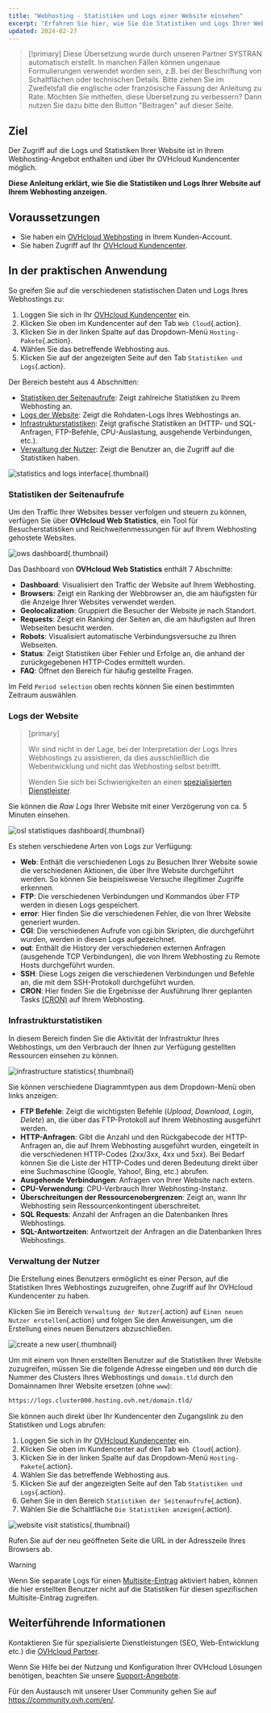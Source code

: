 ```yaml
---
title: "Webhosting - Statistiken und Logs einer Website einsehen"
excerpt: "Erfahren Sie hier, wie Sie die Statistiken und Logs Ihrer Website auf Ihrem Webhosting einsehen"
updated: 2024-02-27
---
```


> [!primary]
> Diese Übersetzung wurde durch unseren Partner SYSTRAN automatisch erstellt. In manchen Fällen können ungenaue Formulierungen verwendet worden sein, z.B. bei der Beschriftung von Schaltflächen oder technischen Details. Bitte ziehen Sie im Zweifelsfall die englische oder französische Fassung der Anleitung zu Rate. Möchten Sie mithelfen, diese Übersetzung zu verbessern? Dann nutzen Sie dazu bitte den Button "Beitragen" auf dieser Seite.
>

## Ziel

Der Zugriff auf die Logs und Statistiken Ihrer Website ist in Ihrem Webhosting-Angebot enthalten und über Ihr OVHcloud Kundencenter möglich.

**Diese Anleitung erklärt, wie Sie die Statistiken und Logs Ihrer Website auf Ihrem Webhosting anzeigen.**

## Voraussetzungen

- Sie haben ein [OVHcloud Webhosting](https://www.ovhcloud.com/de/web-hosting/) in Ihrem Kunden-Account.
- Sie haben Zugriff auf Ihr [OVHcloud Kundencenter](https://www.ovh.com/auth/?action=gotomanager&from=https://www.ovh.de/&ovhSubsidiary=de).

## In der praktischen Anwendung

So greifen Sie auf die verschiedenen statistischen Daten und Logs Ihres Webhostings zu: 

1. Loggen Sie sich in Ihr [OVHcloud Kundencenter](https://www.ovh.com/auth/?action=gotomanager&from=https://www.ovh.de/&ovhSubsidiary=de) ein.
2. Klicken Sie oben im Kundencenter auf den Tab `Web Cloud`{.action}.
3. Klicken Sie in der linken Spalte auf das Dropdown-Menü `Hosting-Pakete`{.action}.
4. Wählen Sie das betreffende Webhosting aus.
5. Klicken Sie auf der angezeigten Seite auf den Tab `Statistiken und Logs`{.action}.

Der Bereich besteht aus 4 Abschnitten:

- [Statistiken der Seitenaufrufe](#website-stats): Zeigt zahlreiche Statistiken zu Ihrem Webhosting an.
- [Logs der Website](#website-logs): Zeigt die Rohdaten-Logs Ihres Webhostings an.
- [Infrastrukturstatistiken](#infra-stats): Zeigt grafische Statistiken an (HTTP- und SQL-Anfragen, FTP-Befehle, CPU-Auslastung, ausgehende Verbindungen, etc.).
- [Verwaltung der Nutzer](#admin-user): Zeigt die Benutzer an, die Zugriff auf die Statistiken haben.

![statistics and logs interface](images/tab.png){.thumbnail}

### Statistiken der Seitenaufrufe <a name="website-stats"></a>

Um den Traffic Ihrer Websites besser verfolgen und steuern zu können, verfügen Sie über **OVHcloud Web Statistics**, ein Tool für Besucherstatistiken und Reichweitenmessungen für auf Ihrem Webhosting gehostete Websites.

![ows dashboard](images/ows-presentation.gif){.thumbnail}

Das Dashboard von **OVHcloud Web Statistics** enthält 7 Abschnitte:

- **Dashboard**: Visualisiert den Traffic der Website auf Ihrem Webhosting.
- **Browsers**: Zeigt ein Ranking der Webbrowser an, die am häufigsten für die Anzeige Ihrer Websites verwendet werden.
- **Geolocalization**: Gruppiert die Besucher der Website je nach Standort.
- **Requests**: Zeigt ein Ranking der Seiten an, die am häufigsten auf Ihren Webseiten besucht werden.
- **Robots**: Visualisiert automatische Verbindungsversuche zu Ihren Webseiten.
- **Status**: Zeigt Statistiken über Fehler und Erfolge an, die anhand der zurückgegebenen HTTP-Codes ermittelt wurden.
- **FAQ**: Öffnet den Bereich für häufig gestellte Fragen.

Im Feld `Period selection` oben rechts können Sie einen bestimmten Zeitraum auswählen.

### Logs der Website <a name="website-logs"></a>

> [primary]
>
> Wir sind nicht in der Lage, bei der Interpretation der Logs Ihres Webhostings zu assistieren, da dies ausschließlich die Webentwicklung und nicht das Webhosting selbst betrifft.
>
> Wenden Sie sich bei Schwierigkeiten an einen [spezialisierten Dienstleister](https://partner.ovhcloud.com/de/directory/).
>

Sie können die *Raw Logs* Ihrer Website mit einer Verzögerung von ca. 5 Minuten einsehen.

![osl statistiques dashboard](images/osl-statistics-board.png){.thumbnail}

Es stehen verschiedene Arten von Logs zur Verfügung:

- **Web**: Enthält die verschiedenen Logs zu Besuchen Ihrer Website sowie die verschiedenen Aktionen, die über Ihre Website durchgeführt werden. So können Sie beispielsweise Versuche illegitimer Zugriffe erkennen.
- **FTP**: Die verschiedenen Verbindungen und Kommandos über FTP werden in diesen Logs gespeichert.
- **error**: Hier finden Sie die verschiedenen Fehler, die von Ihrer Website generiert wurden.
- **CGI**: Die verschiedenen Aufrufe von cgi.bin Skripten, die durchgeführt wurden, werden in diesen Logs aufgezeichnet.
- **out**: Enthält die History der verschiedenen externen Anfragen (ausgehende TCP Verbindungen), die von Ihrem Webhosting zu Remote Hosts durchgeführt wurden.
- **SSH**: Diese Logs zeigen die verschiedenen Verbindungen und Befehle an, die mit dem SSH-Protokoll durchgeführt wurden.
- **CRON**: Hier finden Sie die Ergebnisse der Ausführung Ihrer geplanten Tasks [(CRON)](/pages/web_cloud/web_hosting/cron_tasks) auf Ihrem Webhosting.

### Infrastrukturstatistiken <a name="infra-stats"></a>

In diesem Bereich finden Sie die Aktivität der Infrastruktur Ihres Webhostings, um den Verbrauch der Ihnen zur Verfügung gestellten Ressourcen einsehen zu können.

![infrastructure statistics](images/infrastructure-statistics-graph.png){.thumbnail}

Sie können verschiedene Diagrammtypen aus dem Dropdown-Menü oben links anzeigen:

- **FTP Befehle**: Zeigt die wichtigsten Befehle (*Upload*, *Download*, *Login*, *Delete*) an, die über das FTP-Protokoll auf Ihrem Webhosting ausgeführt werden.
- **HTTP-Anfragen**: Gibt die Anzahl und den Rückgabecode der HTTP-Anfragen an, die auf Ihrem Webhosting ausgeführt wurden, eingeteilt in die verschiedenen HTTP-Codes (2xx/3xx, 4xx und 5xx). Bei Bedarf können Sie die Liste der HTTP-Codes und deren Bedeutung direkt über eine Suchmaschine (Google, Yahoo!, Bing, etc.) abrufen.
- **Ausgehende Verbindungen**: Anfragen von Ihrer Website nach extern.
- **CPU-Verwendung**: CPU-Verbrauch Ihrer Webhosting-Instanz.
- **Überschreitungen der Ressourcenobergrenzen**: Zeigt an, wann Ihr Webhosting sein Ressourcenkontingent überschreitet.
- **SQL Requests**: Anzahl der Anfragen an die Datenbanken Ihres Webhostings.
- **SQL-Antwortzeiten**: Antwortzeit der Anfragen an die Datenbanken Ihres Webhostings.

### Verwaltung der Nutzer <a name="admin-user"></a>

Die Erstellung eines Benutzers ermöglicht es einer Person, auf die Statistiken Ihres Webhostings zuzugreifen, ohne Zugriff auf Ihr OVHcloud Kundencenter zu haben.

Klicken Sie im Bereich `Verwaltung der Nutzer`{.action} auf `Einen neuen Nutzer erstellen`{.action} und folgen Sie den Anweisungen, um die Erstellung eines neuen Benutzers abzuschließen.

![create a new user](images/create-a-new-user.png){.thumbnail}

Um mit einem von Ihnen erstellten Benutzer auf die Statistiken Ihrer Website zuzugreifen, müssen Sie die folgende Adresse eingeben und `000` durch die Nummer des Clusters Ihres Webhostings und `domain.tld` durch den Domainnamen Ihrer Website ersetzen (ohne `www`):

```bash
https://logs.cluster000.hosting.ovh.net/domain.tld/
```

Sie können auch direkt über Ihr Kundencenter den Zugangslink zu den Statistiken und Logs abrufen:

1. Loggen Sie sich in Ihr [OVHcloud Kundencenter](https://www.ovh.com/auth/?action=gotomanager&from=https://www.ovh.de/&ovhSubsidiary=de) ein.
2. Klicken Sie oben im Kundencenter auf den Tab `Web Cloud`{.action}.
3. Klicken Sie in der linken Spalte auf das Dropdown-Menü `Hosting-Pakete`{.action}.
4. Wählen Sie das betreffende Webhosting aus.
5. Klicken Sie auf der angezeigten Seite auf den Tab `Statistiken und Logs`{.action}.
6. Gehen Sie in den Bereich `Statistiken der Seitenaufrufe`{.action}.
7. Wählen Sie die Schaltfläche `Die Statistiken anzeigen`{.action}.

![website visit statistics](images/view-statistics.png){.thumbnail}

Rufen Sie auf der neu geöffneten Seite die URL in der Adresszeile Ihres Browsers ab.

> [!warning]
>
> Wenn Sie separate Logs für einen [Multisite-Eintrag](/pages/web_cloud/web_hosting/multisites_configure_multisite) aktiviert haben, können die hier erstellten Benutzer nicht auf die Statistiken für diesen spezifischen Multisite-Eintrag zugreifen.
>

## Weiterführende Informationen

Kontaktieren Sie für spezialisierte Dienstleistungen (SEO, Web-Entwicklung etc.) die [OVHcloud Partner](https://partner.ovhcloud.com/de/directory/).

Wenn Sie Hilfe bei der Nutzung und Konfiguration Ihrer OVHcloud Lösungen benötigen, beachten Sie unsere [Support-Angebote](https://www.ovhcloud.com/de/support-levels/).

Für den Austausch mit unserer User Community gehen Sie auf <https://community.ovh.com/en/>.
